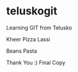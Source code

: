 # teluskogit
Learning GIT from Telusko 


Kheer
Pizza
Lassi


Beans
Pasta



Thank You :)
Final Copy
